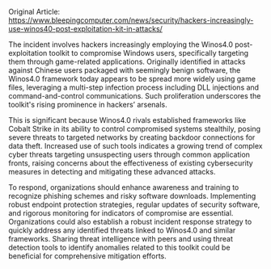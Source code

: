 Original Article: https://www.bleepingcomputer.com/news/security/hackers-increasingly-use-winos40-post-exploitation-kit-in-attacks/

The incident involves hackers increasingly employing the Winos4.0 post-exploitation toolkit to compromise Windows users, specifically targeting them through game-related applications. Originally identified in attacks against Chinese users packaged with seemingly benign software, the Winos4.0 framework today appears to be spread more widely using game files, leveraging a multi-step infection process including DLL injections and command-and-control communications. Such proliferation underscores the toolkit's rising prominence in hackers’ arsenals.

This is significant because Winos4.0 rivals established frameworks like Cobalt Strike in its ability to control compromised systems stealthily, posing severe threats to targeted networks by creating backdoor connections for data theft. Increased use of such tools indicates a growing trend of complex cyber threats targeting unsuspecting users through common application fronts, raising concerns about the effectiveness of existing cybersecurity measures in detecting and mitigating these advanced attacks.

To respond, organizations should enhance awareness and training to recognize phishing schemes and risky software downloads. Implementing robust endpoint protection strategies, regular updates of security software, and rigorous monitoring for indicators of compromise are essential. Organizations could also establish a robust incident response strategy to quickly address any identified threats linked to Winos4.0 and similar frameworks. Sharing threat intelligence with peers and using threat detection tools to identify anomalies related to this toolkit could be beneficial for comprehensive mitigation efforts.